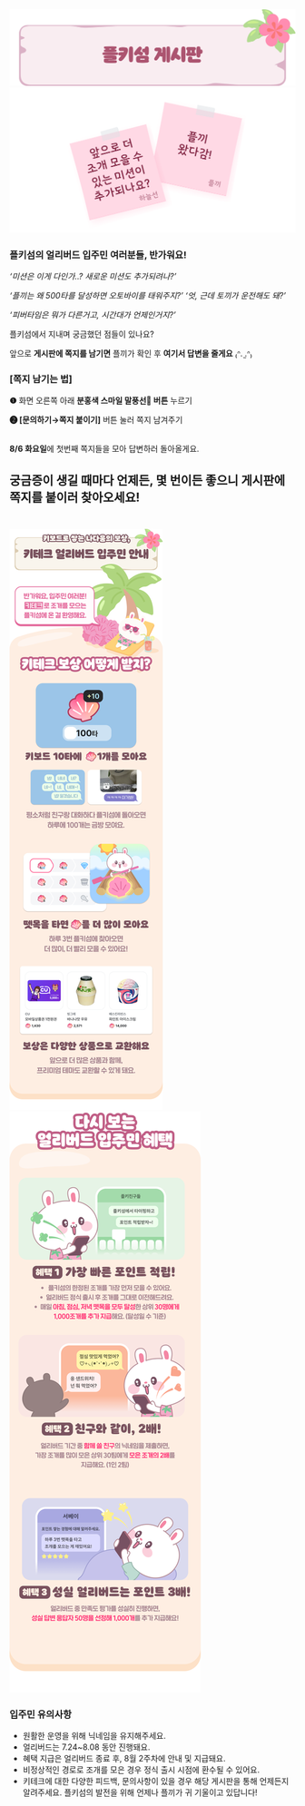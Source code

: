 <body>

<img src= "./Resource/page-board-1.png">
<img src= "./Resource/page-board-2.png">

</body>

### 플키섬의 얼리버드 입주민 여러분들, 반가워요!

*‘미션은 이게 다인가..? 새로운 미션도 추가되려나?’*

*‘플끼는 왜 500타를 달성하면 오토바이를 태워주지?’ ‘엇, 근데 토끼가 운전해도 돼?’*

*‘피버타임은 뭐가 다른거고, 시간대가 언제인거지?’*

플키섬에서 지내며 궁금했던 점들이 있나요?

앞으로 **게시판에 쪽지를 남기면** 플끼가 확인 후 **여기서 답변을 줄게요** ₍ᐢ. ̫.ᐢ₎

### [쪽지 남기는 법]

**❶** 화면 오른쪽 아래 **분홍색 스마일 말풍선💬 버튼** 누르기

**❷ [문의하기→쪽지 붙이기]** 버튼 눌러 쪽지 남겨주기
<br></br>

**8/6 화요일**에 첫번째 쪽지들을 모아 답변하러 돌아올게요.

**궁금증이 생길 때마다 언제든, 몇 번이든** 좋으니 게시판에 쪽지를 붙이러 찾아오세요!
<br></br>
---

<body>

<img src= "./Resource/page-image-1.png">
<img src= "./Resource/page-image-2.png">

<script>

  (function(){var w=window;if(w.ChannelIO){return w.console.error("ChannelIO script included twice.");}var ch=function(){ch.c(arguments);};ch.q=[];ch.c=function(args){ch.q.push(args);};w.ChannelIO=ch;function l(){if(w.ChannelIOInitialized){return;}w.ChannelIOInitialized=true;var s=document.createElement("script");s.type="text/javascript";s.async=true;s.src="https://cdn.channel.io/plugin/ch-plugin-web.js";var x=document.getElementsByTagName("script")[0];if(x.parentNode){x.parentNode.insertBefore(s,x);}}if(document.readyState==="complete"){l();}else{w.addEventListener("DOMContentLoaded",l);w.addEventListener("load",l);}})();

  ChannelIO('boot', {
  pluginKey: 'a0e721d6-de54-49df-bb00-0a31ccda1eda'
}, function onBoot(error, user) {
  if (error) {
    console.error(error);
  } else {
    
  }
});

</script>

</body>

### 입주민 유의사항

- 원활한 운영을 위해 닉네임을 유지해주세요.
- 얼리버드는 7.24~8.08 동안 진행돼요.
- 혜택 지급은 얼리버드 종료 후, 8월 2주차에 안내 및 지급돼요.
- 비정상적인 경로로 조개를 모은 경우 정식 출시 시점에 환수될 수 있어요.
- 키테크에 대한 다양한 피드백, 문의사항이 있을 경우 해당 게시판을 통해 언제든지 알려주세요. 플키섬의 발전을 위해 언제나 플끼가 귀 기울이고 있답니다!
